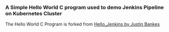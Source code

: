 ### A Simple Hello World C program used to demo Jenkins Pipeline on Kubernetes Cluster

The Hello World C Program is forked from [Hello_Jenkins by Justin Bankes](https://github.com/jbankes/Hello_Jenkins)
